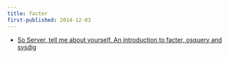 ```yaml
---
title: facter
first-published: 2014-12-03
---
```


* [So Server, tell me about yourself. An introduction to facter, osquery and sysdig](http://sysadvent.blogspot.com/2014/12/day-3-so-server-tell-me-about-yourself.html)
